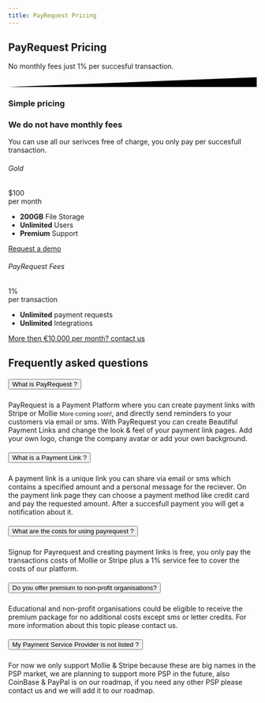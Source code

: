 ```yaml
---
title: PayRequest Pricing
---
```


<div class="position-relative">
    <!-- Hero for FREE version -->
    <section class="section section-lg section-shaped">
        <!-- Background circles -->
        <div class="shape shape-style-self shape-primary">
            <span class="span-150"></span>
            <span class="span-50"></span>
            <span class="span-50"></span>
            <span class="span-75"></span>
            <span class="span-100"></span>
            <span class="span-75"></span>
            <span class="span-50"></span>
            <span class="span-100"></span>
            <span class="span-50"></span>
            <span class="span-100"></span>
        </div>
        <div class="container shape-container d-flex align-items-center">
            <div class="col px-0">
                <div class="row align-items-center justify-content-center">
                    <div class="col-lg-6 text-center">

<div class="icon icon-shape bg-gradient-white shadow rounded-circle mb-3"><i class="fa fa-euro-sign text-info"></i></div>
                        
 <h1 class="text-white">PayRequest Pricing </h1>
                        <p class="lead text-white">
                            No monthly fees just 1% per succesful transaction.
                        </p>
                        
 </div>
                </div>
            </div>
        </div>
        <!-- SVG separator -->
        <div class="separator separator-bottom separator-skew zindex-100">
            <svg x="0" y="0" viewBox="0 0 2560 100" preserveAspectRatio="none" version="1.1" xmlns="http://www.w3.org/2000/svg">
                <polygon class="fill-white" points="2560 0 2560 100 0 100"></polygon>
            </svg>
        </div>
    </section>
</div>





<section class="pricing-5" id="pricing-6" style="background-image: url('./assets/img/kit/pro/ill/bg_pricing5.svg');">
        <div class="container pt-5">

  <div class="row">
            <div class="col-lg-8 mx-auto text-center my-5">
              <h3 class="display-3">Simple pricing</h3>
            </div>
          </div>

 <div class="row">
            <div class="col-md-4 d-flex justify-content-center flex-column">
              <h3 class="display-3 mt-3">We do not have monthly fees</h3>
              
   <p class="lead mt-0">You can use all our serivces free of charge, you only pay per succesfull transaction.</p>
            </div>
   <div class="col-lg-7 col-md-8 ml-auto mr-auto">
              <div class="tab-content tab-space">
                <div class="tab-pane" id="personal">
                  <div class="row">
                    <div class="col-md-6">
                      <div class="card card-pricing bg-white border-0 text-center mb-4">
                        <div class="card-header bg-transparent">
                          <h6 class="text-uppercase ls-1 py-3 mb-0">Gold</h6>
                        </div>
                        <div class="card-body">
                          <div class="display-2">$100</div>
                          <span>per month</span>
                          <ul class="list-unstyled my-4">
                            <li class="align-items-center">
                              <b class="text-primary">200GB</b> <span>File Storage</span>
                            </li>
                            <li class="align-items-center">
                              <b class="text-primary">Unlimited</b> <span>Users</span>
                            </li>
                            <li class="align-items-center">
                              <b class="text-primary">Premium</b> <span>Support</span>
                            </li>
                          </ul>
                        </div>
                        <div class="card-footer bg-transparent">
                          <a href="#!">Request a demo</a>
                        </div>
                      </div>
                    </div>
                  
  </div>
</div>
  <div class="tab-pane active" id="commercial">
                  <div class="row">
                    <div class="col-md-8">
                      <div class="card card-pricing bg-white border-0 text-center mb-4">
                        <div class="card-header bg-transparent">
                          <h6 class="text-uppercase ls-1 py-3 mb-0">PayRequest Fees</h6>
                        </div>
                        <div class="card-body">
                          <div class="display-2">1%</div>
                          <span>per transaction</span>
                          <ul class="list-unstyled my-4">
                            <li class="align-items-center">
                              <b class="text-primary">Unlimited</b> <span>payment requests</span>
                            </li>
                            <li class="align-items-center">
                              <b class="text-primary">Unlimited</b> <span> Integrations </span>
                            </li>
                            
  </ul>
                        </div>
                        <div class="card-footer bg-transparent">
                          <a href="https://payrequest.io/about">More then €10,000 per month? contact us</a>
                        </div>
                      </div>
                    </div>
                    
 </div>
                </div>
              </div>
            </div>
          </div>
        </div>
 </section>



<div class="accordion-1">
    <div class="container">
        <div class="row">
            <div class="col-md-6 mx-auto text-center">
                <h2 class="title mb-3 mt-5">Frequently asked questions</h2>
            </div>
        </div>
        <div class="row">
            <div class="col-md-12 ml-auto">
                <div class="accordion" id="accordionExample">
                    <div class="card">
                        <div class="card-header" id="headingOne">
                            <h5 class="mb-0">
                                <button class="btn btn-link w-100 text-primary text-left" type="button" data-toggle="collapse" data-target="#collapseOne" aria-expanded="true" aria-controls="collapseOne">
                                    What is PayRequest ?
                                    <i class="ni ni-bold-down float-right pt-1"></i>
                                </button>
                            </h5>
                        </div>
                        <div id="collapseOne" class="collapse show" aria-labelledby="headingOne" data-parent="#accordionExample" style="">
                            <div class="card-body opacity-8">
                                
   PayRequest is a Payment Platform where you can create payment links with Stripe or Mollie <small>More coming soon!</small>, and directly send reminders to your customers via email or sms.
   With PayRequest you can create Beautiful Payment Links and change the look & feel of your payment link pages. Add your own logo, change the company avatar or add your own background.                      
  </div>
                        </div>
                    </div>
                    <div class="card">
                        <div class="card-header" id="headingTwo">
                            <h5 class="mb-0">
                                <button class="btn btn-link w-100 text-primary text-left collapsed" type="button" data-toggle="collapse" data-target="#collapseTwo" aria-expanded="false" aria-controls="collapseTwo">
                                    What is a Payment Link ?
                                    <i class="ni ni-bold-down float-right pt-1"></i>
                                </button>
                            </h5>
                        </div>
                        <div id="collapseTwo" class="collapse" aria-labelledby="headingTwo" data-parent="#accordionExample">
                            <div class="card-body opacity-8">
                                A payment link is a unique link you can share via email or sms which contains a specified amount and a personal message for the reciever. On the payment link page they can choose a payment method like credit card and pay the requested amount. After a succesfull payment you will get a notification about it.
                            </div>
                        </div>
                    </div>
                    <div class="card">
                        <div class="card-header" id="headingThree">
                            <h5 class="mb-0">
                                <button class="btn btn-link w-100 text-primary text-left collapsed" type="button" data-toggle="collapse" data-target="#collapseThree" aria-expanded="false" aria-controls="collapseThree">
                                    What are the costs for using payrequest ?
                                    <i class="ni ni-bold-down float-right pt-1"></i>
                                </button>
                            </h5>
                        </div>
                        <div id="collapseThree" class="collapse" aria-labelledby="headingThree" data-parent="#accordionExample">
                            <div class="card-body opacity-8">
                                Signup for Payrequest and creating payment links is free, you only pay the transactions costs of Mollie or Stripe plus a 1% service fee to cover the costs of our platform.
                            </div>
                        </div>
                    </div>
                    <div class="card">
                        <div class="card-header" id="headingFive">
                            <h5 class="mb-0">
                                <button class="btn btn-link w-100 text-primary text-left collapsed" type="button"
                                        data-toggle="collapse" data-target="#collapseFive" aria-expanded="false"
                                        aria-controls="collapseFive">
                                    Do you offer premium to non-profit organisations?
                                    <i class="ni ni-bold-down float-right pt-1"></i>
                                </button>
                            </h5>
                        </div>
                        <div id="collapseFive" class="collapse" aria-labelledby="headingFive" data-parent="#accordionExample">
                            <div class="card-body opacity-8">
                                Educational and non-profit organisations could be eligible to receive the premium package for no additional costs except sms or letter credits.
                                For more information about this topic please contact us.
                            </div>
                        </div>
                    </div>
                    <div class="card">
                        <div class="card-header" id="headingFour">
                            <h5 class="mb-0">
                                <button class="btn btn-link w-100 text-primary text-left" type="button" data-toggle="collapse" data-target="#collapseFour" aria-controls="collapseFour">
                                    My Payment Service Provider is not listed ?
                                    <i class="ni ni-bold-down float-right pt-1"></i>
                                </button>
                            </h5>
                        </div>
                        <div id="collapseFour" class="collapse" aria-labelledby="headingFour" data-parent="#accordionExample">
                            <div class="card-body opacity-8">
                                For now we only support Mollie &amp; Stripe because these are big names in the PSP market, we are planning to support more PSP in the future, also CoinBase & PayPal is on our roadmap, if you need any other PSP please contact us and we will add it to our roadmap.
                            </div>
                        </div>
                    </div>
                
 </div>
            </div>
        </div>
    </div>
</div>

